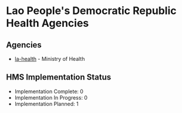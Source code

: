 # Lao People's Democratic Republic Health Agencies

## Agencies

- [la-health](la-health/index.md) - Ministry of Health

## HMS Implementation Status

- Implementation Complete: 0
- Implementation In Progress: 0
- Implementation Planned: 1
